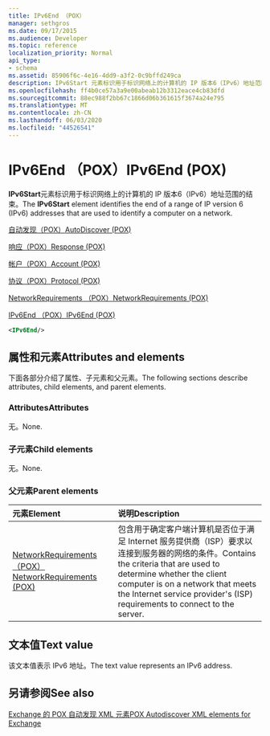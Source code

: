 ```yaml
---
title: IPv6End （POX）
manager: sethgros
ms.date: 09/17/2015
ms.audience: Developer
ms.topic: reference
localization_priority: Normal
api_type:
- schema
ms.assetid: 85906f6c-4e16-4dd9-a3f2-0c9bffd249ca
description: IPv6Start 元素标识用于标识网络上的计算机的 IP 版本6（IPv6）地址范围的结束。
ms.openlocfilehash: ff4b0ce57a3a9e00abeab12b3312eace4cb83dfd
ms.sourcegitcommit: 88ec988f2bb67c1866d06b361615f3674a24e795
ms.translationtype: MT
ms.contentlocale: zh-CN
ms.lasthandoff: 06/03/2020
ms.locfileid: "44526541"
---
```

# <a name="ipv6end-pox"></a><span data-ttu-id="8a741-103">IPv6End （POX）</span><span class="sxs-lookup"><span data-stu-id="8a741-103">IPv6End (POX)</span></span>

<span data-ttu-id="8a741-104">**IPv6Start**元素标识用于标识网络上的计算机的 IP 版本6（IPv6）地址范围的结束。</span><span class="sxs-lookup"><span data-stu-id="8a741-104">The **IPv6Start** element identifies the end of a range of IP version 6 (IPv6) addresses that are used to identify a computer on a network.</span></span> 
  
[<span data-ttu-id="8a741-105">自动发现（POX）</span><span class="sxs-lookup"><span data-stu-id="8a741-105">AutoDiscover (POX)</span></span>](autodiscover-pox.md)
  
[<span data-ttu-id="8a741-106">响应（POX）</span><span class="sxs-lookup"><span data-stu-id="8a741-106">Response (POX)</span></span>](response-pox.md)
  
[<span data-ttu-id="8a741-107">帐户（POX）</span><span class="sxs-lookup"><span data-stu-id="8a741-107">Account (POX)</span></span>](account-pox.md)
  
[<span data-ttu-id="8a741-108">协议（POX）</span><span class="sxs-lookup"><span data-stu-id="8a741-108">Protocol (POX)</span></span>](protocol-pox.md)
  
[<span data-ttu-id="8a741-109">NetworkRequirements （POX）</span><span class="sxs-lookup"><span data-stu-id="8a741-109">NetworkRequirements (POX)</span></span>](networkrequirements-pox.md)
  
[<span data-ttu-id="8a741-110">IPv6End （POX）</span><span class="sxs-lookup"><span data-stu-id="8a741-110">IPv6End (POX)</span></span>](ipv6end-pox.md)
  
```xml
<IPv6End/>
```

## <a name="attributes-and-elements"></a><span data-ttu-id="8a741-111">属性和元素</span><span class="sxs-lookup"><span data-stu-id="8a741-111">Attributes and elements</span></span>

<span data-ttu-id="8a741-112">下面各部分介绍了属性、子元素和父元素。</span><span class="sxs-lookup"><span data-stu-id="8a741-112">The following sections describe attributes, child elements, and parent elements.</span></span>
  
### <a name="attributes"></a><span data-ttu-id="8a741-113">Attributes</span><span class="sxs-lookup"><span data-stu-id="8a741-113">Attributes</span></span>

<span data-ttu-id="8a741-114">无。</span><span class="sxs-lookup"><span data-stu-id="8a741-114">None.</span></span>
  
### <a name="child-elements"></a><span data-ttu-id="8a741-115">子元素</span><span class="sxs-lookup"><span data-stu-id="8a741-115">Child elements</span></span>

<span data-ttu-id="8a741-116">无。</span><span class="sxs-lookup"><span data-stu-id="8a741-116">None.</span></span>
  
### <a name="parent-elements"></a><span data-ttu-id="8a741-117">父元素</span><span class="sxs-lookup"><span data-stu-id="8a741-117">Parent elements</span></span>

|<span data-ttu-id="8a741-118">**元素**</span><span class="sxs-lookup"><span data-stu-id="8a741-118">**Element**</span></span>|<span data-ttu-id="8a741-119">**说明**</span><span class="sxs-lookup"><span data-stu-id="8a741-119">**Description**</span></span>|
|:-----|:-----|
|[<span data-ttu-id="8a741-120">NetworkRequirements （POX）</span><span class="sxs-lookup"><span data-stu-id="8a741-120">NetworkRequirements (POX)</span></span>](networkrequirements-pox.md) <br/> |<span data-ttu-id="8a741-121">包含用于确定客户端计算机是否位于满足 Internet 服务提供商（ISP）要求以连接到服务器的网络的条件。</span><span class="sxs-lookup"><span data-stu-id="8a741-121">Contains the criteria that are used to determine whether the client computer is on a network that meets the Internet service provider's (ISP) requirements to connect to the server.</span></span>  <br/> |
   
## <a name="text-value"></a><span data-ttu-id="8a741-122">文本值</span><span class="sxs-lookup"><span data-stu-id="8a741-122">Text value</span></span>

<span data-ttu-id="8a741-123">该文本值表示 IPv6 地址。</span><span class="sxs-lookup"><span data-stu-id="8a741-123">The text value represents an IPv6 address.</span></span>
  
## <a name="see-also"></a><span data-ttu-id="8a741-124">另请参阅</span><span class="sxs-lookup"><span data-stu-id="8a741-124">See also</span></span>



[<span data-ttu-id="8a741-125">Exchange 的 POX 自动发现 XML 元素</span><span class="sxs-lookup"><span data-stu-id="8a741-125">POX Autodiscover XML elements for Exchange</span></span>](pox-autodiscover-xml-elements-for-exchange.md)

